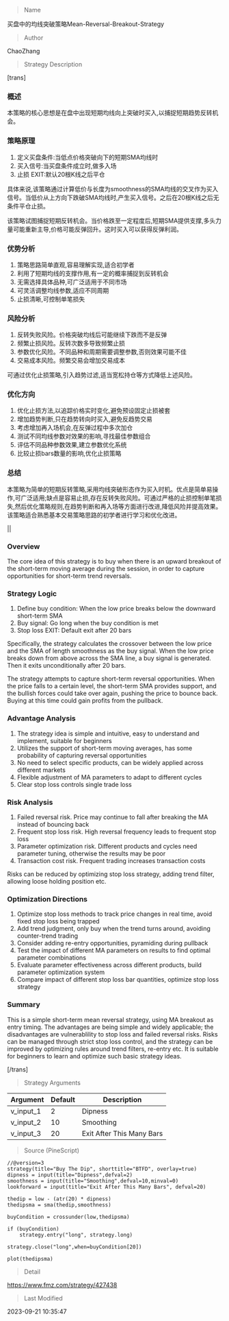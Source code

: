 
> Name

买盘中的均线突破策略Mean-Reversal-Breakout-Strategy

> Author

ChaoZhang

> Strategy Description

[trans]

### 概述

本策略的核心思想是在盘中出现短期均线向上突破时买入,以捕捉短期趋势反转机会。

### 策略原理

1. 定义买盘条件:当低点价格突破向下的短期SMA均线时
2. 买入信号:当买盘条件成立时,做多入场
3. 止损 EXIT:默认20根K线之后平仓

具体来说,该策略通过计算低价与长度为smoothness的SMA均线的交叉作为买入信号。当低价从上方向下跌破SMA均线时,产生买入信号。之后在20根K线之后无条件平仓止损。

该策略试图捕捉短期反转机会。当价格跌至一定程度后,短期SMA提供支撑,多头力量可能重新主导,价格可能反弹回升。这时买入可以获得反弹利润。

### 优势分析

1. 策略思路简单直观,容易理解实现,适合初学者
2. 利用了短期均线的支撑作用,有一定的概率捕捉到反转机会
3. 无需选择具体品种,可广泛适用于不同市场
4. 可灵活调整均线参数,适应不同周期
5. 止损清晰,可控制单笔损失

### 风险分析

1. 反转失败风险。价格突破均线后可能继续下跌而不是反弹
2. 频繁止损风险。反转次数多导致频繁止损
3. 参数优化风险。不同品种和周期需要调整参数,否则效果可能不佳
4. 交易成本风险。频繁交易会增加交易成本

可通过优化止损策略,引入趋势过滤,适当宽松持仓等方式降低上述风险。

### 优化方向 

1. 优化止损方法,以追踪价格实时变化,避免预设固定止损被套
2. 增加趋势判断,只在趋势转向时买入,避免反趋势交易
3. 考虑增加再入场机会,在反弹过程中多次加仓
4. 测试不同均线参数对效果的影响,寻找最佳参数组合
5. 评估不同品种参数效果,建立参数优化系统
6. 比较止损bars数量的影响,优化止损策略

### 总结

本策略为简单的短期反转策略,采用均线突破形态作为买入时机。优点是简单易操作,可广泛适用;缺点是容易止损,存在反转失败风险。可通过严格的止损控制单笔损失,然后优化策略规则,在趋势判断和再入场等方面进行改进,降低风险并提高效果。该策略适合熟悉基本交易策略思路的初学者进行学习和优化改进。

|| 

### Overview

The core idea of this strategy is to buy when there is an upward breakout of the short-term moving average during the session, in order to capture opportunities for short-term trend reversals.

### Strategy Logic

1. Define buy condition: When the low price breaks below the downward short-term SMA
2. Buy signal: Go long when the buy condition is met
3. Stop loss EXIT: Default exit after 20 bars 

Specifically, the strategy calculates the crossover between the low price and the SMA of length smoothness as the buy signal. When the low price breaks down from above across the SMA line, a buy signal is generated. Then it exits unconditionally after 20 bars.

The strategy attempts to capture short-term reversal opportunities. When the price falls to a certain level, the short-term SMA provides support, and the bullish forces could take over again, pushing the price to bounce back. Buying at this time could gain profits from the pullback.

### Advantage Analysis

1. The strategy idea is simple and intuitive, easy to understand and implement, suitable for beginners
2. Utilizes the support of short-term moving averages, has some probability of capturing reversal opportunities  
3. No need to select specific products, can be widely applied across different markets
4. Flexible adjustment of MA parameters to adapt to different cycles
5. Clear stop loss controls single trade loss

### Risk Analysis

1. Failed reversal risk. Price may continue to fall after breaking the MA instead of bouncing back
2. Frequent stop loss risk. High reversal frequency leads to frequent stop loss
3. Parameter optimization risk. Different products and cycles need parameter tuning, otherwise the results may be poor
4. Transaction cost risk. Frequent trading increases transaction costs

Risks can be reduced by optimizing stop loss strategy, adding trend filter, allowing loose holding position etc.

### Optimization Directions

1. Optimize stop loss methods to track price changes in real time, avoid fixed stop loss being trapped
2. Add trend judgment, only buy when the trend turns around, avoiding counter-trend trading
3. Consider adding re-entry opportunities, pyramiding during pullback
4. Test the impact of different MA parameters on results to find optimal parameter combinations
5. Evaluate parameter effectiveness across different products, build parameter optimization system
6. Compare impact of different stop loss bar quantities, optimize stop loss strategy

### Summary

This is a simple short-term mean reversal strategy, using MA breakout as entry timing. The advantages are being simple and widely applicable; the disadvantages are vulnerablility to stop loss and failed reversal risks. Risks can be managed through strict stop loss control, and the strategy can be improved by optimizing rules around trend filters, re-entry etc. It is suitable for beginners to learn and optimize such basic strategy ideas.

[/trans]

> Strategy Arguments



|Argument|Default|Description|
|----|----|----|
|v_input_1|2|Dipness|
|v_input_2|10|Smoothing|
|v_input_3|20|Exit After This Many Bars|


> Source (PineScript)

``` pinescript
//@version=3
strategy(title="Buy The Dip", shorttitle="BTFD", overlay=true)
dipness = input(title="Dipness",defval=2)
smoothness = input(title="Smoothing",defval=10,minval=0)
lookforward = input(title="Exit After This Many Bars", defval=20)

thedip = low - (atr(20) * dipness)
thedipsma = sma(thedip,smoothness)

buyCondition = crossunder(low,thedipsma)

if (buyCondition)
    strategy.entry("long", strategy.long)
    
strategy.close("long",when=buyCondition[20]) 

plot(thedipsma)
```

> Detail

https://www.fmz.com/strategy/427438

> Last Modified

2023-09-21 10:35:47
